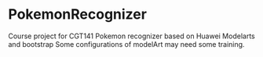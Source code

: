 # PokemonRecognizer
Course project for CGT141
Pokemon recognizer based on Huawei Modelarts and bootstrap
Some configurations of modelArt may need some training.

